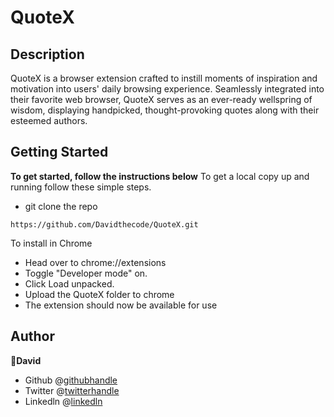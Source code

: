 # QuoteX
## Description
QuoteX is a browser extension crafted to instill moments of inspiration and motivation into users' daily browsing experience. Seamlessly integrated into their favorite web browser, QuoteX serves as an ever-ready wellspring of wisdom, displaying handpicked, thought-provoking quotes along with their esteemed authors.

## Getting Started
**To get started, follow the instructions below**
To get a local copy up and running follow these simple steps.
- git clone the repo
  
 `https://github.com/Davidthecode/QuoteX.git`    
  
To install in Chrome

- Head over to chrome://extensions
- Toggle "Developer mode" on.
- Click Load unpacked.
- Upload the QuoteX folder to chrome
- The extension should now be available for use

## Author
  **👤David**
  - Github @[githubhandle](https://github.com/Davidthecode)
  - Twitter @[twitterhandle](https://twitter.com/DavidAjibola_)
  - Linkedln @[linkedln](https://www.linkedin.com/in/david-ajibola/)
